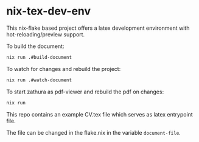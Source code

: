 # nix-tex-dev-env

This nix-flake based project offers a latex development environment with hot-reloading/preview support.

To build the document:

```bash
nix run .#build-document
```

To watch for changes and rebuild the project:

```bash
nix run .#watch-document
```

To start zathura as pdf-viewer and rebuild the pdf on changes:

```bash
nix run
```

This repo contains an example CV.tex file which serves as latex entrypoint file.

The file can be changed in the flake.nix in the variable `document-file`.